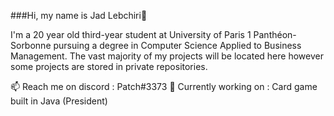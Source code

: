 ###Hi, my name is Jad Lebchiri👋

I'm a 20 year old third-year student at University of Paris 1 Panthéon-Sorbonne pursuing a degree in Computer Science Applied to Business Management. The vast majority of my projects will be located here however some projects are stored in private repositories.

📫 Reach me on discord : Patch#3373
🔭 Currently working on : Card game built in Java (President)
